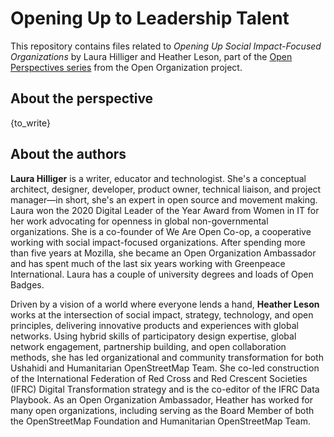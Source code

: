 # Opening Up to Leadership Talent
This repository contains files related to *Opening Up Social Impact-Focused Organizations* by Laura Hilliger and Heather Leson, part of the [Open Perspectives series](https://github.com/open-organization/open-perspectives) from the Open Organization project.

## About the perspective
{to_write}

## About the authors
**Laura Hilliger** is a writer, educator and technologist. She's a conceptual architect, designer, developer, product owner, technical liaison, and project manager—in short, she's an expert in open source and movement making. Laura won the 2020 Digital Leader of the Year Award from Women in IT for her work advocating for openness in global non-governmental organizations. She is a co-founder of We Are Open Co-op, a cooperative working with social impact-focused organizations. After spending more than five years at Mozilla, she became an Open Organization Ambassador and has spent much of the last six years working with Greenpeace International. Laura has a couple of university degrees and loads of Open Badges.

Driven by a vision of a world where everyone lends a hand, **Heather Leson** works at the intersection of social impact, strategy, technology, and open principles, delivering innovative products and experiences with global networks. Using hybrid skills of participatory design expertise, global network engagement, partnership building, and open collaboration methods, she has led organizational and community transformation for both Ushahidi and Humanitarian OpenStreetMap Team. She co-led construction of the International Federation of Red Cross and Red Crescent Societies (IFRC) Digital Transformation strategy and is the co-editor of the IFRC Data Playbook. As an Open Organization Ambassador, Heather has worked for many open organizations, including serving as the Board Member of both the OpenStreetMap Foundation and Humanitarian OpenStreetMap Team.
